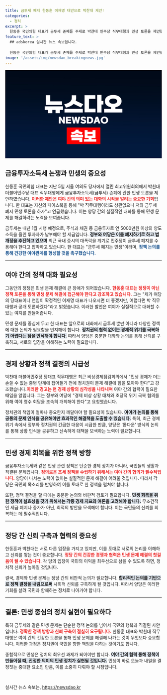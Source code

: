 ```yaml
---
title: 금투세 폐지 한동훈 이재명 대안으로 박찬대 제안!
categories:
  - 정치
excerpt: >
  한동훈 국민의힘 대표가 금투세 존폐를 주제로 박찬대 민주당 직무대행과 민생 토론을 제안했습니다. 경제 위기 상황 속에서 여야 간 협력이 절실해 보이는 가운데, 이 토론이 어떤 변화를 가져올지 주목됩니다!
feature_text: >
  ## adskorea 실시간 뉴스 속보입니다.

  한동훈 국민의힘 대표가 금투세 존폐를 주제로 박찬대 민주당 직무대행과 민생 토론을 제안했습니다. 경제 위기 상황 속에서 여야 간 협력이 절실해 보이는 가운데, 이 토론이 어떤 변화를 가져올지 주목됩니다!
image: '/assets/img/newsdao_breakingnews.jpg'
---
```


<p><img src="/assets/img/newsdao_breakingnews.jpg" alt="adskorea 속보" /></p>

<h2 data-ke-size="size26">금융투자소득세 논쟁과 민생의 중요성</h2>

<p data-ke-size="size16">한동훈 국민의힘 대표는 지난 5일 서울 여의도 당사에서 열린 최고위원회의에서 박찬대 더불어민주당 대표 직무대행에게 금융투자소득세(금투세) 존폐에 관한 민생 토론을 제안하였습니다. <b><span style="color: #ee2323;">이러한 제안은 여야 간의 의미 있는 대화의 시작을 알리는 중요한 기회</span></b>입니다. 한 대표는 자신의 페이스북을 통해 "박 직무대행이라도 상관없으니 저와 금투세 폐지 민생 토론을 하자"고 언급했습니다. 이는 양당 간의 실질적인 대화를 통해 민생 문제를 해결하려는 노력을 보여줍니다.</p>

<p data-ke-size="size16">금투세는 내년 1월 시행 예정으로, 주식과 채권 등 금융투자로 연 5000만원 이상의 양도 소득을 올린 투자자가 납부해야 할 세금입니다. <b><span style="background-color: #21538527;">정부와 여당은 이를 폐지하기로 하고 법 개정을 추진하고 있으며</span></b> 최근 국내 증시의 대폭락을 계기로 민주당이 금투세 폐지를 수용해야 한다고 압박하고 있습니다. 한 대표는 "금투세 폐지는 민생"이라며, <b><span style="color: #1a5490;">정책 논의를 통해 건강한 여야관계를 형성할 것을 촉구했습니다.</span></b></p>

<hr>

<h2 data-ke-size="size26">여야 간의 정책 대화 필요성</h2>

<p data-ke-size="size16">그동안의 정쟁은 민생 문제 해결에 큰 장애가 되어왔습니다. <b><span style="color: #ee2323;">한동훈 대표는 정쟁이 아닌 정책 토론을 통해 민생 문제 해결에 접근해야 한다고 강조하고 있습니다.</span></b> 그는 "제가 여당의 당대표이니 연임이 확정적인 이재명 대표가 나오시면 더 좋겠지만, 어렵다면 박 직무대행과 공개 토론하겠다"라고 밝혔습니다. 이러한 발언은 여야가 실질적으로 대화할 수 있는 여지를 만들어줍니다.</p>

<p data-ke-size="size16">민생 문제를 중심에 두고 한 대표는 앞으로의 대화에서 금투세 뿐만 아니라 다양한 정책에 대한 논의가 필요함을 인지해야 합니다. <b><span style="background-color: #21538527;">정치권의 협력 없이는 경제적 위기를 극복하기 어렵다는 점을 인식해야 합니다.</span></b> 따라서 양당은 충분한 대화와 논의를 통해 신뢰를 구축하고, 서로의 입장을 이해하는 노력이 필요합니다.</p>

<hr>

<h2 data-ke-size="size26">경제 상황과 정책 결정의 시급성</h2>

<p data-ke-size="size16">박찬대 더불어민주당 당대표 직무대행은 최근 비상경제점검회의에서 "민생 경제가 더는 손쓸 수 없는 중병 단계에 접어들기 전에 정치권이 문제 해결에 힘을 모아야 한다"고 강조했습니다.<b><span style="color: #ee2323;">이러한 경고는 현 경제 상황의 심각성을 나타내며</span></b> 여야 간의 협력이 필요한 때임을 알립니다. 그는 정부와 여당에 "경제 비상 상황 대처와 초당적 위기 극복 협의를 위해 여야 영수 회담을 조속히 개최해야 한다"고 요청했습니다.</p>

<p data-ke-size="size16">정치권의 책임이 얼마나 중요한지 깨달아야 할 필요성이 있습니다. <b><span style="background-color: #21538527;">여야가 논의를 통해 공통의 문제 인식을 공유해야만 효과적인 해결책을 도출할 수 있습니다.</span></b> 특히, 최근 경제 위기 속에서 정부와 정치권의 긴급한 대응이 시급한 만큼, 양당은 '톱다운' 방식의 논의를 통해 상황 인식을 공유하고 신속하게 대책을 모색하는 노력이 필요합니다.</p>

<hr>

<h2 data-ke-size="size26">민생 경제 회복을 위한 정책 방향</h2>

<p data-ke-size="size16">금융투자소득세와 같은 민생 관련 정책은 단순한 경제 장치가 아니라, 국민들의 생활과 직결된 문제입니다. <b><span style="color: #ee2323;">정의로운 조세 정책을 수립하기 위해서는 여야 간의 협의가 필수적입니다.</span></b> 양당이 나서는 노력이 없이는 실질적인 문제 해결이 어려울 것입니다. 따라서 각 당은 국민의 목소리를 반영하여 이를 토대로 한 정책을 펼쳐야 합니다.</p>

<p data-ke-size="size16">또한, 정책 결정을 할 때에는 충분한 논의와 비판적 검토가 필요합니다. <b><span style="background-color: #21538527;">민생 회복을 위한 정책이 실효성을 갖기 위해서는 각종 경제 지표와 여론을 고려해야 합니다.</span></b> 무조건적인 세금 폐지나 증가가 아닌, 최적의 방안을 모색해야 합니다. 이는 국민들의 신뢰를 회복하는 데 필수적입니다.</p>

<hr>

<h2 data-ke-size="size26">정당 간 신뢰 구축과 협력의 중요성</h2>

<p data-ke-size="size16">한동훈과 박찬대는 서로 다른 입장을 가지고 있지만, 이를 토대로 서로의 논리를 이해하고 신뢰를 쌓는 것이 중요합니다. <b><span style="color: #ee2323;">정당 간의 건강한 경쟁과 협력은 민생 문제 해결의 첫걸음이 될 수 있습니다.</span></b> 각 당의 입장이 국민의 이익을 최우선으로 삼을 수 있도록 하면, 정치적 신뢰가 높아질 것입니다.</p>

<p data-ke-size="size16">결국, 경제와 민생 문제는 정당 간의 비판적 논의가 필요합니다. <b><span style="background-color: #21538527;">합리적인 논의를 기반으로 정책 결정을 내림으로써</span></b> 사회적 신뢰를 구축하게 될 것입니다. 따라서 양당은 이러한 기회를 살려 국민과 함께하는 정치로 나아가야 합니다.</p>

<hr>

<h2 data-ke-size="size26">결론: 민생 중심의 정치 실현이 필요하다</h2>

<p data-ke-size="size16">특히 금투세와 같은 민생 문제는 단순한 정책 논의를 넘어서 국민의 행복과 직결된 사안입니다. <b><span style="color: #ee2323;">정확한 정책 방향과 신뢰 구축이 절실히 요구됩니다.</span></b> 한동훈 대표와 박찬대 직무대행은 여야 간의 건강한 토론을 통해 민생 문제를 해결해 나가는 것이 무엇보다 중요합니다. 이러한 과정은 정치권이 국민을 향한 책임을 다하는 것이기도 합니다.</p>

<p data-ke-size="size16">종합적으로 민생은 정치의 최우선 과제가 되어야만 합니다. <b><span style="background-color: #21538527;">여야 간의 협력 통해 정책이 만들어질 때, 진정한 의미의 민생 정치가 실현될 것입니다.</span></b> 민생이 바로 오늘과 내일을 결정짓는 중대한 요소인 만큼, 이를 소중히 다뤄야 할 시점입니다.</p>

<p data-ke-size="size16">&nbsp;</p>
실시간 뉴스 속보는, <a href="https://newsdao.kr" rel="dofollow">https://newsdao.kr</a>


